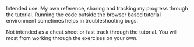 Intended use: My own reference, sharing and tracking my progress through the tutorial. 
Running the code outside the browser based tutorial environment sometimes helps in troubleshooting bugs.

Not intended as a cheat sheet or fast track through the tutorial. 
You will  most from working through the exercises on your own.